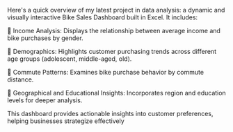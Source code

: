 Here's a quick overview of my latest project in data analysis: a dynamic and visually interactive Bike Sales Dashboard built in Excel. It includes:

🔹 Income Analysis: Displays the relationship between average income and bike purchases by gender.

🔹 Demographics: Highlights customer purchasing trends across different age groups (adolescent, middle-aged, old).

🔹 Commute Patterns: Examines bike purchase behavior by commute distance.

🔹 Geographical and Educational Insights: Incorporates region and education levels for deeper analysis.

This dashboard provides actionable insights into customer preferences, helping businesses strategize effectively

